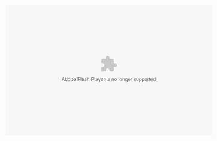 <object type="application/x-shockwave-flash" data="http://static.acfun.tv/player/ACFlashPlayer.out.swf" width="550" height="348"><param name="allowfullscreen" value="true"><param name="allowscriptaccess" value="always"><param name="seamlesstabbing" value="true"><param name="wmode" value="direct"><param name="allowFullscreenInteractive" value="true"><param name="flashvars" value="type=page&url=http://www.acfun.tv/v/ac1349235"></object>
